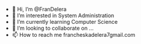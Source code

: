 - 👋 Hi, I’m @FranDelera
- 👀 I’m interested in System Administration
- 🌱 I’m currently learning Computer Science
- 💞️ I’m looking to collaborate on ...
- 📫 How to reach me francheskadelera7gmail.com

<!---
FranDelera/FranDelera is a ✨ special ✨ repository because its `README.md` (this file) appears on your GitHub profile.
You can click the Preview link to take a look at your changes.
--->
